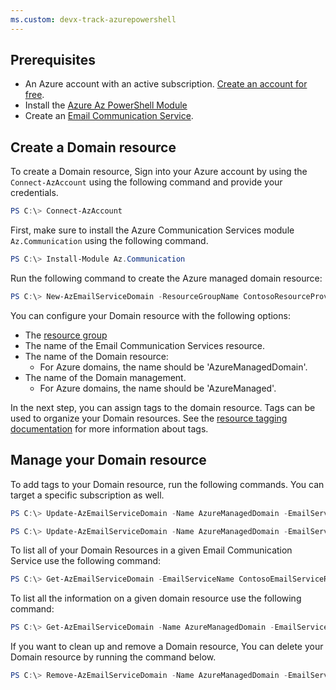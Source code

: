 ```yaml
---
ms.custom: devx-track-azurepowershell
---
```

## Prerequisites

- An Azure account with an active subscription. [Create an account for free](https://azure.microsoft.com/free/dotnet/).
- Install the [Azure Az PowerShell Module](/powershell/azure/)
- Create an [Email Communication Service](/azure/communication-services/quickstarts/email/create-email-communication-resource).

## Create a Domain resource

To create a Domain resource, Sign into your Azure account by using the ```Connect-AzAccount``` using the following command and provide your credentials.

```PowerShell
PS C:\> Connect-AzAccount
```

First, make sure to install the Azure Communication Services module ```Az.Communication``` using the following command.

```PowerShell
PS C:\> Install-Module Az.Communication
```

Run the following command to create the Azure managed domain resource:

```PowerShell
PS C:\> New-AzEmailServiceDomain -ResourceGroupName ContosoResourceProvider1 -EmailServiceName ContosoEmailServiceResource1 -Name AzureManagedDomain -DomainManagement AzureManaged
```

You can configure your Domain resource with the following options:

* The [resource group](../../../../azure-resource-manager/management/manage-resource-groups-powershell.md)
* The name of the Email Communication Services resource.
* The name of the Domain resource:
	* For Azure domains, the name should be 'AzureManagedDomain'.
* The name of the Domain management.
	* For Azure domains, the name should be 'AzureManaged'.

In the next step, you can assign tags to the domain resource. Tags can be used to organize your Domain resources. See the [resource tagging documentation](../../../../azure-resource-manager/management/tag-resources.md) for more information about tags.

## Manage your Domain resource

To add tags to your Domain resource, run the following commands. You can target a specific subscription as well.

```PowerShell
PS C:\> Update-AzEmailServiceDomain -Name AzureManagedDomain -EmailServiceName ContosoEmailServiceResource1 -ResourceGroupName ContosoResourceProvider1 -Tag @{ExampleKey1="ExampleValue1"}

PS C:\> Update-AzEmailServiceDomain -Name AzureManagedDomain -EmailServiceName ContosoEmailServiceResource1 -ResourceGroupName ContosoResourceProvider1 -Tag @{ExampleKey1="ExampleValue1"} -SubscriptionId SubscriptionID
```

To list all of your Domain Resources in a given Email Communication Service use the following command:

```PowerShell
PS C:\> Get-AzEmailServiceDomain -EmailServiceName ContosoEmailServiceResource1 -ResourceGroupName ContosoResourceProvider1
```

To list all the information on a given domain resource use the following command:

```PowerShell
PS C:\> Get-AzEmailServiceDomain -Name AzureManagedDomain -EmailServiceName ContosoEmailServiceResource1 -ResourceGroupName ContosoResourceProvider1
```

If you want to clean up and remove a Domain resource, You can delete your Domain resource by running the command below.

```PowerShell
PS C:\> Remove-AzEmailServiceDomain -Name AzureManagedDomain -EmailServiceName ContosoEmailServiceResource1 -ResourceGroupName ContosoResourceProvider1
```
